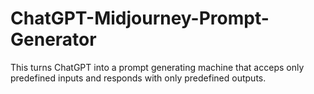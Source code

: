 # ChatGPT-Midjourney-Prompt-Generator
This turns ChatGPT into a prompt generating machine that acceps only predefined inputs and responds with only predefined outputs.
